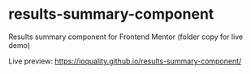 # results-summary-component
Results summary component for Frontend Mentor
(folder copy for live demo)

Live preview:
https://ioquality.github.io/results-summary-component/
